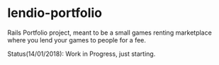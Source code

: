 # lendio-portfolio
Rails Portfolio project, meant to be a small games renting marketplace where you lend
your games to people for a fee.

Status(14/01/2018): Work in Progress, just starting.
